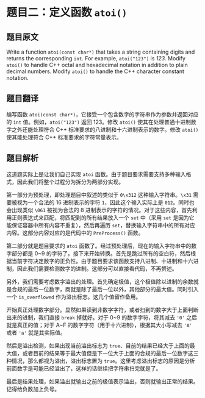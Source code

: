 # 题目二：定义函数 `atoi()`

## 题目原文

Write a function `atoi(const char*)` that takes a string containing digits and returns the corresponding `int`. For example, `atoi("123")` is *123*. Modify `atoi()` to handle C++ octal and hexadecimal notation in addition to plain decimal numbers. Modify `atoi()` to handle the C++ character constant notation.

## 题目翻译

编写函数 `atoi(const char*)`，它接受一个包含数字的字符串作为参数并返回对应的 `int` 值。例如，`atoi("123")` 返回 123。修改 `atoi()` 使其在处理普通十进制数字之外还能处理符合 C++ 标准要求的八进制和十六进制表示的数字。修改 `atoi()` 使其能处理符合 C++ 标准要求的字符常量表示。

## 题目解析

这道题实际上是让我们自己实现 `atoi` 函数。由于题目要求需要支持多种输入格式，因此我们将整个过程分为拆分为两部分实现。

第一部分为预处理，即处理题目中叙述的类似于 `0\x312` 这种输入字符串。`\x31` 需要被视为一个合法的 16 进制表示的字符 `1`，因此这个输入实际上是 `012`。同时也会出现类似 `\061` 被视为合法的 8 进制表示的字符的情况。对于这些内容，首先利用正则表达式来匹配，将匹配到的所有结果放入一个 `set` 中（采用 `set` 是因为它能保证容器中所有内容不重复），然后再遍历 `set`，替换输入字符串中的所有对应内容。这部分内容对应的是代码中的 `PreProcess()` 函数。

第二部分就是题目要求的 `atoi` 函数了。经过预处理后，现在的输入字符串中的数字部分都是 0~9 的字符了。接下来开始转换。首先是跳过所有的空白符，然后根据当前字符决定数字的正负性。由于题目要求该函数支持八进制、十进制和十六进制，因此我们需要检测数字的进制。这部分可以直接看代码，不再赘述。

另外，我们需要考虑数字溢出的处理。首先确定极值，这个极值除以进制的余数就是合规的最后一位数字，商就是除了最后一位以外，其他部分的最大值。同时引入一个 `is_overflowed` 作为溢出标志。这几个值留作备用。

开始真正处理数字部分。显然如果读到非数字字符，或者扫到的数字大于上面判断出来的进制，我们直接 `break` 掉就好。对于 0~9 的数字字符，将其减去 `'0'` 之后就是真正的值；对于 A~F 的数字字符（用于十六进制），根据其大小写减去 `'A'` 或者 `'a'` 就是其实际值。

然后是溢出检测，如果出现当前溢出标志为 `true`、目前的结果已经大于上面的最大值，或者目前的结果等于最大值但是下一位大于上面的合规的最后一位数字这三种情况，那么都视为溢出，溢出标志置为 `true`。这里考虑溢出标志的原因是分析前面数字是可能已经溢出了，这样的话继续把字符串扫完就是了。

最后是结果处理，如果溢出就输出之前的极值表示溢出，否则就输出正常的结果。记得给负数加上负号。